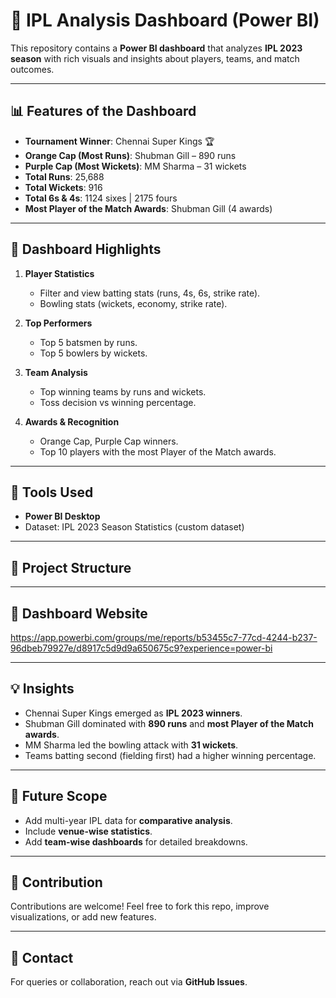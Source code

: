 # 🏏 IPL Analysis Dashboard (Power BI)

This repository contains a **Power BI dashboard** that analyzes **IPL 2023 season** with rich visuals and insights about players, teams, and match outcomes.

---

## 📊 Features of the Dashboard
- **Tournament Winner**: Chennai Super Kings 🏆
- **Orange Cap (Most Runs)**: Shubman Gill – 890 runs
- **Purple Cap (Most Wickets)**: MM Sharma – 31 wickets
- **Total Runs**: 25,688
- **Total Wickets**: 916
- **Total 6s & 4s**: 1124 sixes | 2175 fours
- **Most Player of the Match Awards**: Shubman Gill (4 awards)

---

## 🔎 Dashboard Highlights
1. **Player Statistics**
   - Filter and view batting stats (runs, 4s, 6s, strike rate).
   - Bowling stats (wickets, economy, strike rate).
   
2. **Top Performers**
   - Top 5 batsmen by runs.
   - Top 5 bowlers by wickets.

3. **Team Analysis**
   - Top winning teams by runs and wickets.
   - Toss decision vs winning percentage.

4. **Awards & Recognition**
   - Orange Cap, Purple Cap winners.
   - Top 10 players with the most Player of the Match awards.

---

## 🚀 Tools Used
- **Power BI Desktop**
- Dataset: IPL 2023 Season Statistics (custom dataset)

---

## 📂 Project Structure

---

## 📸 Dashboard Website 
https://app.powerbi.com/groups/me/reports/b53455c7-77cd-4244-b237-96dbeb79927e/d8917c5d9d9a650675c9?experience=power-bi

---

## 💡 Insights
- Chennai Super Kings emerged as **IPL 2023 winners**.
- Shubman Gill dominated with **890 runs** and **most Player of the Match awards**.
- MM Sharma led the bowling attack with **31 wickets**.
- Teams batting second (fielding first) had a higher winning percentage.

---

## 🔮 Future Scope
- Add multi-year IPL data for **comparative analysis**.
- Include **venue-wise statistics**.
- Add **team-wise dashboards** for detailed breakdowns.

---

## 🤝 Contribution
Contributions are welcome! Feel free to fork this repo, improve visualizations, or add new features.

---

## 📧 Contact
For queries or collaboration, reach out via **GitHub Issues**.
